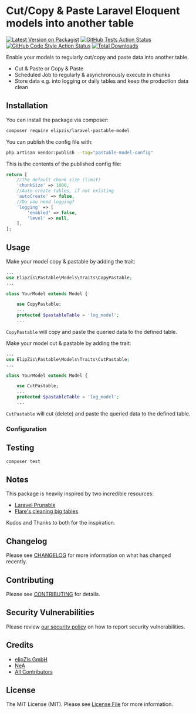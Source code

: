 # Cut/Copy & Paste Laravel Eloquent models into another table

[![Latest Version on Packagist](https://img.shields.io/packagist/v/elipzis/laravel-pastable-model.svg?style=flat-square)](https://packagist.org/packages/elipzis/laravel-pastable-model)
[![GitHub Tests Action Status](https://img.shields.io/github/actions/workflow/status/elipzis/laravel-pastable-model/run-tests.yml?branch=main&label=tests&style=flat-square)](https://github.com/elipzis/laravel-pastable-model/actions?query=workflow%3Arun-tests+branch%3Amain)
[![GitHub Code Style Action Status](https://img.shields.io/github/actions/workflow/status/elipzis/laravel-pastable-model/fix-php-code-style-issues.yml?branch=main&label=code%20style&style=flat-square)](https://github.com/elipzis/laravel-pastable-model/actions?query=workflow%3A"Fix+PHP+code+style+issues"+branch%3Amain)
[![Total Downloads](https://img.shields.io/packagist/dt/elipzis/laravel-pastable-model.svg?style=flat-square)](https://packagist.org/packages/elipzis/laravel-pastable-model)

Enable your models to regularly cut/copy and paste data into another table.

- Cut & Paste or Copy & Paste
- Scheduled Job to regularly & asynchronously execute in chunks
- Store data e.g. into logging or daily tables and keep the production data clean

## Installation

You can install the package via composer:

```bash
composer require elipzis/laravel-pastable-model
```

You can publish the config file with:

```bash
php artisan vendor:publish --tag="pastable-model-config"
```

This is the contents of the published config file:

```php
return [
    //The default chunk size (limit)
    'chunkSize' => 1000,
    //Auto-create tables, if not existing
    'autoCreate' => false,
    //Do you need logging?
    'logging' => [
        'enabled' => false,
        'level' => null,
    ],
];
```

## Usage

Make your model copy & pastable by adding the trait:

```php
...
use ElipZis\Pastable\Models\Traits\CopyPastable;
...

class YourModel extends Model {

    use CopyPastable;    
    ... 
    protected $pastableTable = 'log_model';
    ...
```

`CopyPastable` will copy and paste the queried data to the defined table.

Make your model cut & pastable by adding the trait:

```php
...
use ElipZis\Pastable\Models\Traits\CutPastable;
...

class YourModel extends Model {

    use CutPastable;    
    ... 
    protected $pastableTable = 'log_model';
    ...
```

`CutPastable` will cut (delete) and paste the queried data to the defined table.

### Configuration

## Testing

```bash
composer test
```

## Notes

This package is heavily inspired by two incredible resources:

- [Laravel Prunable](https://laravel.com/docs/10.x/eloquent#pruning-models)
- [Flare's cleaning big tables](https://flareapp.io/blog/7-how-to-safely-delete-records-in-massive-tables-on-aws-using-laravel)

Kudos and Thanks to both for the inspiration.

## Changelog

Please see [CHANGELOG](CHANGELOG.md) for more information on what has changed recently.

## Contributing

Please see [CONTRIBUTING](.github/CONTRIBUTING.md) for details.

## Security Vulnerabilities

Please review [our security policy](.github/SECURITY.md) on how to report security vulnerabilities.

## Credits

- [elipZis GmbH](https://github.com/elipZis)
- [NeA](https://github.com/nea)
- [All Contributors](https://github.com/elipZis/laravel-pastable-model/contributors)

## License

The MIT License (MIT). Please see [License File](LICENSE.md) for more information.

